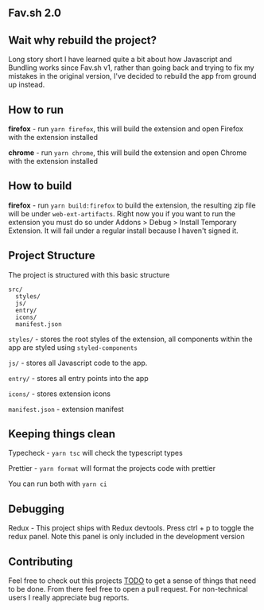## Fav.sh 2.0

## Wait why rebuild the project?

Long story short I have learned quite a bit about how Javascript and Bundling works since Fav.sh v1, rather than going back and trying to fix my mistakes in the original version, I've decided to rebuild the app from ground up instead.

## How to run

**firefox** - run `yarn firefox`, this will build the extension and open Firefox with the extension installed

**chrome** - run `yarn chrome`, this will build the extension and open Chrome with the extension installed


## How to build

**firefox** - run `yarn build:firefox` to build the extension, the resulting zip file will be under `web-ext-artifacts`. Right now you if you want to run the extension you must do so under Addons > Debug > Install Temporary Extension. It will fail under a regular install because I haven't signed it.

## Project Structure

The project is structured with this basic structure

```
src/
  styles/
  js/
  entry/
  icons/
  manifest.json

```

`styles/` - stores the root styles of the extension, all components within the app are styled using `styled-components`

`js/` - stores all Javascript code to the app.

`entry/` - stores all entry points into the app

`icons/` - stores extension icons

`manifest.json` - extension manifest


## Keeping things clean

Typecheck - `yarn tsc` will check the typescript types

Prettier - `yarn format` will format the projects code with prettier

You can run both with `yarn ci`

## Debugging

Redux - This project ships with Redux devtools. Press ctrl + p to toggle the  redux panel. Note this panel is only included in the development version


## Contributing 

Feel free to check out this projects [TODO](TODO.md) to get a sense of things that need to be done. From there feel free to open a pull request. For non-technical users I really appreciate bug reports.